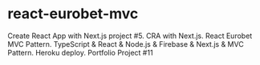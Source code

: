 # react-eurobet-mvc
Create React App with Next.js project #5. CRA with Next.js. React Eurobet MVC Pattern. TypeScript &amp; React &amp; Node.js &amp; Firebase &amp; Next.js &amp; MVC Pattern. Heroku deploy. Portfolio Project #11
